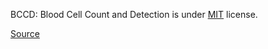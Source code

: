 BCCD: Blood Cell Count and Detection is under [MIT](https://spdx.org/licenses/MIT.html) license.

[Source](https://github.com/Shenggan/BCCD_Dataset/blob/master/LICENSE)